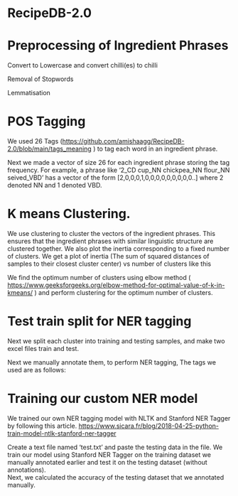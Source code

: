 # RecipeDB-2.0
# Preprocessing of Ingredient Phrases
Convert to Lowercase and convert chilli(es) to chilli

Removal of Stopwords

Lemmatisation


# POS Tagging 
We used 26 Tags (https://github.com/amishaagg/RecipeDB-2.0/blob/main/tags_meaning ) to tag each word in an ingredient phrase. 



Next we made a vector of size 26 for each ingredient phrase storing the tag frequency. For example, a phrase like ‘2_CD cup_NN chickpea_NN flour_NN seived_VBD’ has a vector of the form [2,0,0,0,1,0,0,0,0,0,0,0,0,0..] where 2 denoted NN and 1 denoted VBD.


# K means Clustering. 
We use clustering to cluster the vectors of the ingredient phrases. This ensures that the ingredient phrases with similar linguistic structure are clustered together. We also plot the inertia corresponding to a fixed number of clusters. 
We get a plot of inertia (The sum of squared distances of samples to their closest cluster center) vs number of clusters like this

We find the optimum number of clusters using elbow method ( https://www.geeksforgeeks.org/elbow-method-for-optimal-value-of-k-in-kmeans/ ) and perform clustering for the optimum number of clusters. 

# Test train split for NER tagging
Next we split each cluster into training and testing samples, and make two excel files train and test.

Next we manually annotate them, to perform NER tagging, The tags we used are as follows:




# Training our custom NER model 
We trained our own NER tagging model with NLTK and Stanford NER Tagger by following this article. https://www.sicara.fr/blog/2018-04-25-python-train-model-ntlk-stanford-ner-tagger

Create a text file named ‘test.txt’ and paste the testing data in the file.
 We train our model using Stanford NER Tagger on the training dataset we manually annotated earlier and test it on the testing dataset (without annotations).		
Next, we calculated the accuracy of the testing dataset that we annotated manually. 

